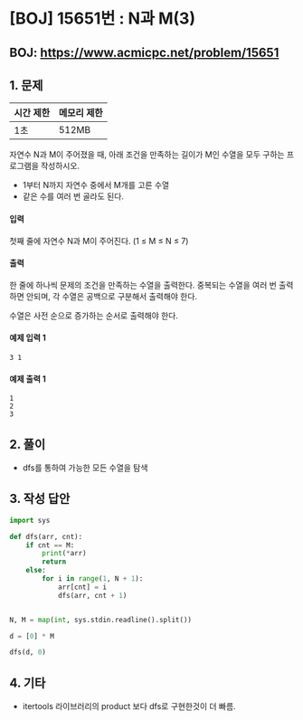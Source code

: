 #  [BOJ] 15651번 : N과 M(3)

## BOJ: https://www.acmicpc.net/problem/15651

## 1. 문제

|시간 제한| 메모리 제한| 
|:----|:----|
|1초|512MB|


자연수 N과 M이 주어졌을 때, 아래 조건을 만족하는 길이가 M인 수열을 모두 구하는 프로그램을 작성하시오.

- 1부터 N까지 자연수 중에서 M개를 고른 수열
- 같은 수를 여러 번 골라도 된다.

#### 입력
첫째 줄에 자연수 N과 M이 주어진다. (1 ≤ M ≤ N ≤ 7)

#### 출력
한 줄에 하나씩 문제의 조건을 만족하는 수열을 출력한다. 중복되는 수열을 여러 번 출력하면 안되며, 각 수열은 공백으로 구분해서 출력해야 한다.

수열은 사전 순으로 증가하는 순서로 출력해야 한다.

#### 예제 입력 1
```
3 1
```
#### 예제 출력 1
```
1
2
3
```
## 2. 풀이
- dfs를 통하여 가능한 모든 수열을 탐색

## 3. 작성 답안
```python
import sys

def dfs(arr, cnt):
	if cnt == M:
		print(*arr)
		return
	else:
		for i in range(1, N + 1):
			arr[cnt] = i
			dfs(arr, cnt + 1)


N, M = map(int, sys.stdin.readline().split())

d = [0] * M

dfs(d, 0)

```
## 4. 기타
- itertools 라이브러리의 product 보다 dfs로 구현한것이 더 빠름.